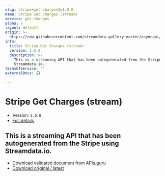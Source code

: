 ```yaml
---
slug: stripe+get-charges@v1.0.0
name: Stripe Get Charges (stream)
service: get-charges
alpha: s
layout: default
origin: >-
  https://raw.githubusercontent.com/streamdata-gallery-master/asyncapi/master/_listings/stripe/stripe-get-charges-stream-async.md
info:
  title: Stripe Get Charges (stream)
  version: 1.0.0
  description: >-
    This is a streaming API that has been autogenerated from the Stripe using
    Streamdata.io.
termsOfService: ''
externalDocs: {}

---
```

# Stripe Get Charges (stream)

* Version: `1.0.0`
* [Full details](../html/stripe+get-charges@v1.0.0.html)



## This is a streaming API that has been autogenerated from the Stripe using Streamdata.io.



* [Download validated document from APIs.guru](https://raw.githubusercontent.com/APIs-guru/asyncapi-directory/master/docs/APIs/stripe%2Bget-charges%40v1.0.0.yaml)
* [Download original / latest](https://raw.githubusercontent.com/streamdata-gallery-master/asyncapi/master/_listings/stripe/stripe-get-charges-stream-async.md)

<script type="application/ld+json">
{
  "@context": "http://schema.org/",
  "@type": "WebAPI",
  "description": "This is a streaming API that has been autogenerated from the Stripe using Streamdata.io.",
  "documentation": "",

  "name": "Stripe Get Charges (stream)"
}
</script>
